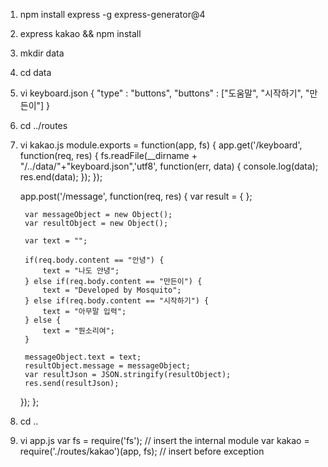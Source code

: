 ﻿1. npm install express -g express-generator@4

2. express kakao && npm install

3. mkdir data

4. cd data

5. vi keyboard.json
{
	"type" : "buttons",
	"buttons" : ["도움말", "시작하기", "만든이"]
}

6. cd ../routes

7. vi kakao.js
module.exports = function(app, fs) {
	app.get('/keyboard', function(req, res) {
		fs.readFile(__dirname + "/../data/"+"keyboard.json",'utf8', function(err, data) {
			console.log(data);
			res.end(data);
		});
	});
	
	app.post('/message', function(req, res) {
		var result = { };
		
		var messageObject = new Object();
		var resultObject = new Object();
		
		var text = "";
		
		if(req.body.content == "안녕") {
			text = "나도 안녕";
		} else if(req.body.content == "만든이") {
			text = "Developed by Mosquito";
		} else if(req.body.content == "시작하기") {
			text = "아무말 입력";
		} else {
			text = "뭔소리여";
		}
		
		messageObject.text = text;
		resultObject.message = messageObject;
		var resultJson = JSON.stringify(resultObject);
		res.send(resultJson);
	});
};

8. cd ..

9. vi app.js
var fs = require('fs'); // insert the internal module
var kakao = require('./routes/kakao')(app, fs); // insert before exception
